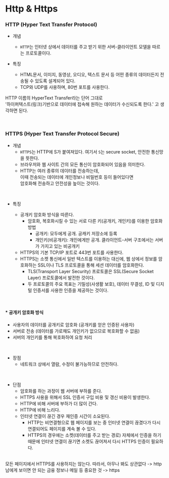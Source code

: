 # Http & Https

### HTTP (Hyper Text Transfer Protocol)

- 개념
   - `HTTP`는 인터넷 상에서 데이터를 주고 받기 위한 서버-클라이언트 모델을 따르는 프로토콜이다.

- 특징
   - HTML문서, 이미지, 동영상, 오디오, 텍스트 문서 등 어떤 종류의 데이터든지 전송될 수 있도록 설계되어 있다.
   - TCP와 UDP를 사용하며, 80번 포트를 사용한다.

HTTP 이름의 HyperText Transfer라는 단어 그대로  
'하이퍼텍스트(링크)기반으로 데이터에 접속해 원하는 데이터가 수신되도록 한다.' 고 생각하면 된다.  

<br>

### HTTPS (Hyper Text Transfer Protocol Secure)
- 개념
   - `HTTPS`는 HTTP에 S가 붙여져있다. 여기서 `S`는 secure socket, 안전한 통신망을 뜻한다.  
   - 브라우저와 웹 사이트 간의 모든 통신이 암호화되어 있음을 의미한다.  
   - HTTP는 여러 종류의 데이터를 전송하는데,  
이때 전송되는 데이터에 개인정보나 비밀번호 등이 들어있다면  
암호화해 전송하고 안전성을 높이는 것이다.  
<br>

- 특징
   
   - 공개키 암호화 방식을 따른다.  
     - 암호화, 복호화시킬 수 있는 서로 다른 키(공개키, 개인키)를 이용한 암호화 방법
        - 공개키: 모두에게 공개. 공캐키 저장소에 등록
        - 개인키(비공개키): 개인에게만 공개. 클라이언트-서버 구조에서는 서버가 가지고 있는 비공개키
   - HTTPS의 기본 TCP/IP 포트로 443번 포트를 사용한다.
   - HTTPS는 소켓 통신에서 일반 텍스트를 이용하는 대신에, 웹 상에서 정보를 암호화하는 SSL이나 TLS 프로토콜을 통해 세션 데이터를 암호화한다.
        - TLS(Transport Layer Security) 프로토콜은 SSL(Secure Socket Layer) 프로토콜에서 발전한 것이다.
        - 두 프로토콜의 주요 목표는 기밀성(사생활 보호), 데이터 무결성, ID 및 디지털 인증서를 사용한 인증을 제공하는 것이다.
<br>

#### * 공개키 암호화 방식
- 사용자의 데이터를 공개키로 암호화 (공개키를 얻은 인증된 사용자)
- 서버로 전송 (데이터를 가로채도 개인키가 없으므로 복호화할 수 없음)
- 서버의 개인키를 통해 복호화하여 요청 처리

<br>

- 장점
   - 네트워크 상에서 열람, 수정이 불가능하므로 안전하다.

<br>

- 단점
   - 암호화를 하는 과정이 웹 서버에 부하를 준다.
   - HTTPS 사용을 위해서 SSL 인증서 구입 비용 및 갱신 비용이 발생한다.
   - HTTP에 비해 서버에 부하가 더 많이 간다.
   - HTTP에 비해 느리다.
   - 인터넷 연결이 끊긴 경우 재인증 시간이 소요된다.
     - HTTP는 비연결형으로 웹 페이지를 보는 중 인터넷 연결이 끊겼다가 다시 연결되어도 페이지를 계속 볼 수 있다.
     - HTTPS의 경우에는 소켓(데이터를 주고 받는 경로) 자체에서 인증을 하기 때문에 인터넷 연결이 끊기면 소켓도 끊어져서 다시 HTTPS 인증이 필요하다.


<br> 
모든 페이지에서 HTTPS를 사용하지는 않는다.
따라서, 아무나 봐도 상관없다 -> http
남에게 보이면 안 되는 금융 정보나 메일 등 중요한 것 -> https

